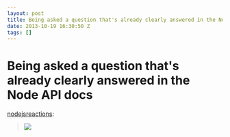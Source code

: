 ```yaml
---
layout: post
title: Being asked a question that's already clearly answered in the Node API docs
date: 2013-10-19 16:30:50 Z
tags: []
---
```

# Being asked a question that's already clearly answered in the Node API docs

[nodejsreactions](http://nodejsreactions.tumblr.com/post/64122998043/being-asked-a-question-thats-already-clearly-answered):

> ![](https://66.media.tumblr.com/tumblr_meob5wxxgK1r4dbvm.gif)
